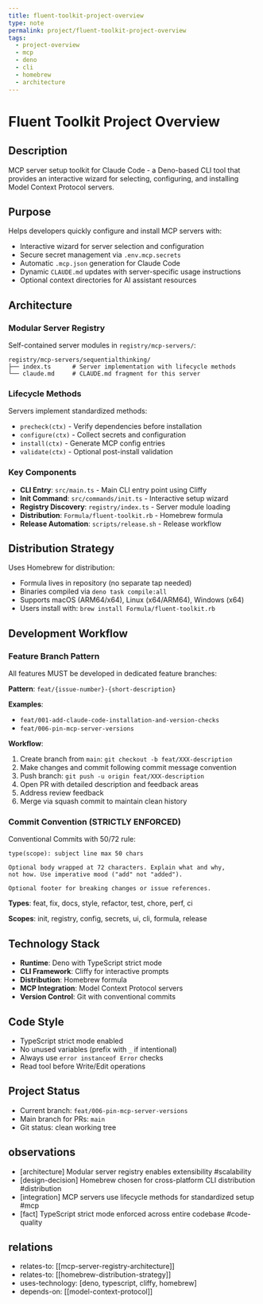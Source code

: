 ```yaml
---
title: fluent-toolkit-project-overview
type: note
permalink: project/fluent-toolkit-project-overview
tags:
  - project-overview
  - mcp
  - deno
  - cli
  - homebrew
  - architecture
---
```


# Fluent Toolkit Project Overview

## Description

MCP server setup toolkit for Claude Code - a Deno-based CLI tool that provides an interactive wizard for selecting, configuring, and installing Model Context Protocol servers.

## Purpose

Helps developers quickly configure and install MCP servers with:

- Interactive wizard for server selection and configuration
- Secure secret management via `.env.mcp.secrets`
- Automatic `.mcp.json` generation for Claude Code
- Dynamic `CLAUDE.md` updates with server-specific usage instructions
- Optional context directories for AI assistant resources

## Architecture

### Modular Server Registry

Self-contained server modules in `registry/mcp-servers/`:

```
registry/mcp-servers/sequentialthinking/
├── index.ts      # Server implementation with lifecycle methods
└── claude.md     # CLAUDE.md fragment for this server
```

### Lifecycle Methods

Servers implement standardized methods:

- `precheck(ctx)` - Verify dependencies before installation
- `configure(ctx)` - Collect secrets and configuration
- `install(ctx)` - Generate MCP config entries
- `validate(ctx)` - Optional post-install validation

### Key Components

- **CLI Entry**: `src/main.ts` - Main CLI entry point using Cliffy
- **Init Command**: `src/commands/init.ts` - Interactive setup wizard
- **Registry Discovery**: `registry/index.ts` - Server module loading
- **Distribution**: `Formula/fluent-toolkit.rb` - Homebrew formula
- **Release Automation**: `scripts/release.sh` - Release workflow

## Distribution Strategy

Uses Homebrew for distribution:

- Formula lives in repository (no separate tap needed)
- Binaries compiled via `deno task compile:all`
- Supports macOS (ARM64/x64), Linux (x64/ARM64), Windows (x64)
- Users install with: `brew install Formula/fluent-toolkit.rb`

## Development Workflow

### Feature Branch Pattern

All features MUST be developed in dedicated feature branches:

**Pattern**: `feat/{issue-number}-{short-description}`

**Examples**:

- `feat/001-add-claude-code-installation-and-version-checks`
- `feat/006-pin-mcp-server-versions`

**Workflow**:

1. Create branch from `main`: `git checkout -b feat/XXX-description`
2. Make changes and commit following commit message convention
3. Push branch: `git push -u origin feat/XXX-description`
4. Open PR with detailed description and feedback areas
5. Address review feedback
6. Merge via squash commit to maintain clean history

### Commit Convention (STRICTLY ENFORCED)

Conventional Commits with 50/72 rule:

```
type(scope): subject line max 50 chars

Optional body wrapped at 72 characters. Explain what and why,
not how. Use imperative mood ("add" not "added").

Optional footer for breaking changes or issue references.
```

**Types**: feat, fix, docs, style, refactor, test, chore, perf, ci

**Scopes**: init, registry, config, secrets, ui, cli, formula, release

## Technology Stack

- **Runtime**: Deno with TypeScript strict mode
- **CLI Framework**: Cliffy for interactive prompts
- **Distribution**: Homebrew formula
- **MCP Integration**: Model Context Protocol servers
- **Version Control**: Git with conventional commits

## Code Style

- TypeScript strict mode enabled
- No unused variables (prefix with `_` if intentional)
- Always use `error instanceof Error` checks
- Read tool before Write/Edit operations

## Project Status

- Current branch: `feat/006-pin-mcp-server-versions`
- Main branch for PRs: `main`
- Git status: clean working tree

## observations

- [architecture] Modular server registry enables extensibility #scalability
- [design-decision] Homebrew chosen for cross-platform CLI distribution #distribution
- [integration] MCP servers use lifecycle methods for standardized setup #mcp
- [fact] TypeScript strict mode enforced across entire codebase #code-quality

## relations

- relates-to: [[mcp-server-registry-architecture]]
- relates-to: [[homebrew-distribution-strategy]]
- uses-technology: [deno, typescript, cliffy, homebrew]
- depends-on: [[model-context-protocol]]
